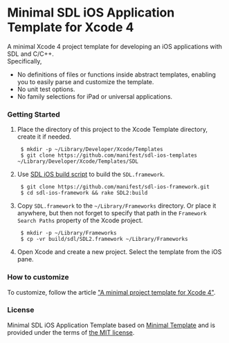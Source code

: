 # Minimal SDL iOS Application Template for Xcode 4

A minimal Xcode 4 project template for developing an iOS applications with SDL and C/C++.  
Specifically,

- No definitions of files or functions inside abstract templates, enabling you to easily parse and customize the template.
- No unit test options.
- No family selections for iPad or universal applications. 

### Getting Started

1. Place the directory of this project to the Xcode Template directory, create it if needed.

		$ mkdir -p ~/Library/Developer/Xcode/Templates
		$ git clone https://github.com/manifest/sdl-ios-templates ~/Library/Developer/Xcode/Templates/SDL

2. Use [SDL iOS build script][sdl-ios-framework] to build the `SDL.framework`.

		$ git clone https://github.com/manifest/sdl-ios-framework.git
		$ cd sdl-ios-framework && rake SDL2:build

3. Copy `SDL.framework` to the `~/Library/Frameworks` directory.
Or place it anywhere, but then not forget to specify that path
in the `Framework Search Paths` property of the Xcode project.

		$ mkdir -p ~/Library/Frameworks
		$ cp -vr build/sdl/SDL2.framework ~/Library/Frameworks

4. Open Xcode and create a new project. Select the template from the iOS pane.

### How to customize

To customize, follow the article ["A minimal project template for Xcode 4"][minimal-template-article].

### License

Minimal SDL iOS Application Template based on [Minimal Template][minimal-template] and is provided under the terms of [the MIT license][license].

[sdl-ios-framework]:https://github.com/manifest/sdl-ios-framework
[minimal-template-article]:http://blog.boreal-kiss.net/2011/03/11/a-minimal-project-template-for-xcode-4
[minimal-template]:https://github.com/borealkiss/Minimal-Template
[license]:http://www.opensource.org/licenses/MIT

